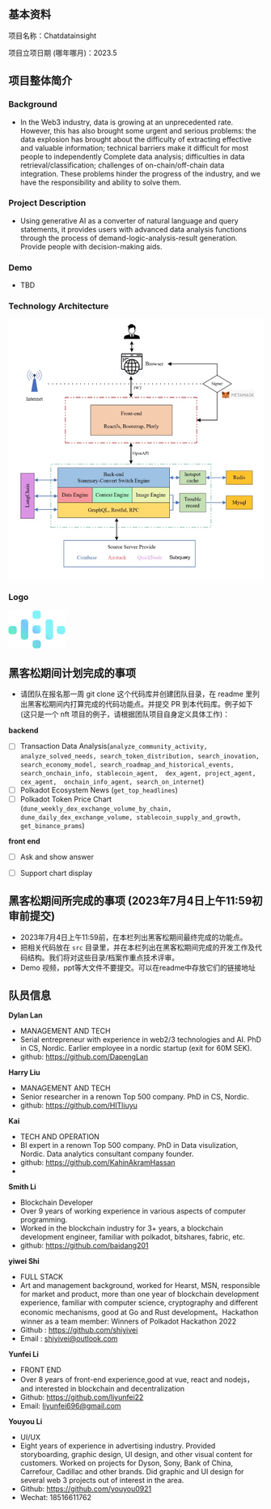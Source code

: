 ## 基本资料

项目名称：Chatdatainsight

项目立项日期 (哪年哪月)：2023.5

## 项目整体简介
### Background

- In the Web3 industry, data is growing at an unprecedented rate. However, this has also brought some urgent and serious problems: the data explosion has brought about the difficulty of extracting effective and valuable information; technical barriers make it difficult for most people to independently Complete data analysis; difficulties in data retrieval/classification; challenges of on-chain/off-chain data integration. These problems hinder the progress of the industry, and we have the responsibility and ability to solve them.


### Project Description
- Using generative AI as a converter of natural language and query statements, it provides users with advanced data analysis functions through the process of demand-logic-analysis-result generation. Provide people with decision-making aids.


### Demo
- TBD

### Technology Architecture
![](./docs/architecture.jpg)

### Logo
![](./docs/logo.png)

## 黑客松期间计划完成的事项

- 请团队在报名那一周 git clone 这个代码库并创建团队目录，在 readme 里列出黑客松期间内打算完成的代码功能点。并提交 PR 到本代码库。例子如下 (这只是一个 nft 项目的例子，请根据团队项目自身定义具体工作)：

**backend**
  - [ ] Transaction Data Analysis(`analyze_community_activity, analyze_solved_needs, search_token_distribution, search_inovation, search_economy_model, search_roadmap_and_historical_events, search_onchain_info, stablecoin_agent,  dex_agent, project_agent, cex_agent,  onchain_info_agent, search_on_internet`)
  - [ ] Polkadot Ecosystem News (`get_top_headlines`)
  - [ ] Polkadot Token Price Chart (`dune_weekly_dex_exchange_volume_by_chain, dune_daily_dex_exchange_volume, stablecoin_supply_and_growth, get_binance_prams`)

**front end**
  - [ ] Ask and show answer
  - [ ] Support chart display


## 黑客松期间所完成的事项 (2023年7月4日上午11:59初审前提交)

- 2023年7月4日上午11:59前，在本栏列出黑客松期间最终完成的功能点。
- 把相关代码放在 `src` 目录里，并在本栏列出在黑客松期间完成的开发工作及代码结构。我们将对这些目录/档案作重点技术评审。
- Demo 视频，ppt等大文件不要提交。可以在readme中存放它们的链接地址

## 队员信息

**Dylan Lan**
- MANAGEMENT AND TECH
- Serial entrepreneur with experience in web2/3 technologies and AI. PhD in CS, Nordic. Earlier employee in a nordic startup (exit for 60M SEK).
- github: https://github.com/DapengLan

**Harry Liu**
- MANAGEMENT AND TECH
- Senior researcher in a renown Top 500 company. PhD in CS, Nordic.
- github: https://github.com/HITliuyu

**Kai**
- TECH AND OPERATION
- BI expert in a renown Top 500 company. PhD in Data visulization, Nordic. Data analytics consultant company founder.
- github: https://github.com/KahinAkramHassan
- 
**Smith Li**
- Blockchain Developer
- Over 9 years of working experience in various aspects of computer programming.
- Worked in the blockchain industry for 3+ years,  a blockchain development engineer, familiar with polkadot, bitshares, fabric, etc.
- github: https://github.com/baidang201

**yiwei Shi**  
- FULL STACK
- Art and management background, worked for Hearst, MSN, responsible for market and product, more than one year of blockchain development experience, familiar with computer science, cryptography and different economic mechanisms, good at Go and Rust development。Hackathon winner as a team member: Winners of Polkadot Hackathon 2022
- Github : https://github.com/shiyivei
- Email : shiyivei@outlook.com

**Yunfei Li**  
- FRONT END
- Over 8 years of front-end experience,good at vue, react and nodejs，and interested in blockchain and decentralization
- Github: https://github.com/liyunfei22
- Email: liyunfei696@gmail.com

**Youyou Li**
- UI/UX
- Eight years of experience in advertising industry. Provided storyboarding, graphic design, UI design, and other visual content for customers. Worked on projects for Dyson, Sony, Bank of China, Carrefour, Cadillac and other brands. Did graphic and UI design for several web 3 projects out of interest in the area. 
- Github: https://github.com/youyou0921
- Wechat: 18516611762


